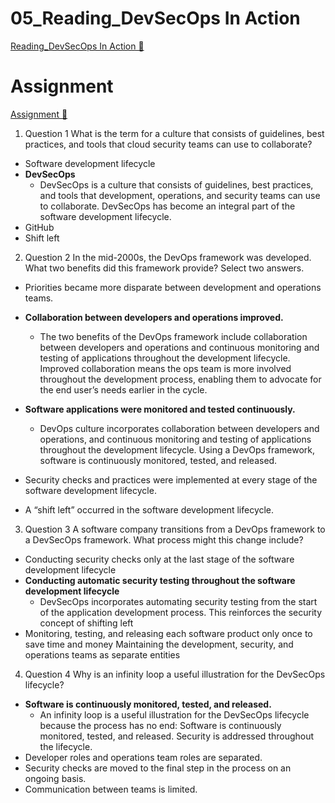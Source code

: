 # 05_Reading_DevSecOps In Action

[Reading_DevSecOps In Action &#128279;](https://www.coursera.org/learn/introduction-to-security-principles-in-cloud-computing/assignment-submission/7pIeA/test-your-knowledge-introduction-to-devsecops)

# Assignment

[Assignment &#128279;](https://www.coursera.org/learn/introduction-to-security-principles-in-cloud-computing/assignment-submission/7pIeA/test-your-knowledge-introduction-to-devsecops/attempt)

1.  Question 1
    What is the term for a culture that consists of guidelines, best practices, and tools that cloud security teams can use to collaborate?

- Software development lifecycle
- **DevSecOps**
  - DevSecOps is a culture that consists of guidelines, best practices, and tools that development, operations, and security teams can use to collaborate. DevSecOps has become an integral part of the software development lifecycle.
- GitHub
- Shift left

2. Question 2
   In the mid-2000s, the DevOps framework was developed. What two benefits did this framework provide? Select two answers.

- Priorities became more disparate between development and operations teams.
- **Collaboration between developers and operations improved.**

  - The two benefits of the DevOps framework include collaboration between developers and operations and continuous monitoring and testing of applications throughout the development lifecycle. Improved collaboration means the ops team is more involved throughout the development process, enabling them to advocate for the end user’s needs earlier in the cycle.

- **Software applications were monitored and tested continuously.**

  - DevOps culture incorporates collaboration between developers and operations, and continuous monitoring and testing of applications throughout the development lifecycle. Using a DevOps framework, software is continuously monitored, tested, and released.

- Security checks and practices were implemented at every stage of the software development lifecycle.
- A “shift left” occurred in the software development lifecycle.

3. Question 3
   A software company transitions from a DevOps framework to a DevSecOps framework. What process might this change include?

- Conducting security checks only at the last stage of the software development lifecycle
- **Conducting automatic security testing throughout the software development lifecycle**
  - DevSecOps incorporates automating security testing from the start of the application development process. This reinforces the security concept of shifting left
- Monitoring, testing, and releasing each software product only once to save time and money
  Maintaining the development, security, and operations teams as separate entities

4. Question 4
   Why is an infinity loop a useful illustration for the DevSecOps lifecycle?

- **Software is continuously monitored, tested, and released.**
  - An infinity loop is a useful illustration for the DevSecOps lifecycle because the process has no end: Software is continuously monitored, tested, and released. Security is addressed throughout the lifecycle.
- Developer roles and operations team roles are separated.
- Security checks are moved to the final step in the process on an ongoing basis.
- Communication between teams is limited.
